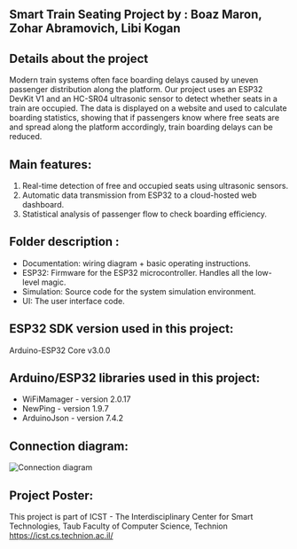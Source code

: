 ## Smart Train Seating Project by : Boaz Maron, Zohar Abramovich, Libi Kogan
  
## Details about the project
Modern train systems often face boarding delays caused by uneven passenger distribution along the platform.
Our project uses an ESP32 DevKit V1 and an HC-SR04 ultrasonic sensor to detect whether seats in a train are occupied. The data is displayed on a website and used to calculate boarding statistics, showing that if passengers know where free seats are and spread along the platform accordingly, train boarding delays can be reduced.


## Main features:
  1) Real-time detection of free and occupied seats using ultrasonic sensors.
  2) Automatic data transmission from ESP32 to a cloud-hosted web dashboard.
  3) Statistical analysis of passenger flow to check boarding efficiency.
 
## Folder description :
* Documentation: wiring diagram + basic operating instructions.
* ESP32: Firmware for the ESP32 microcontroller. Handles all the low-level magic.
* Simulation: Source code for the system simulation environment.
* UI: The user interface code.

## ESP32 SDK version used in this project: 
Arduino-ESP32 Core v3.0.0

## Arduino/ESP32 libraries used in this project:
* WiFiMamager - version 2.0.17
* NewPing - version 1.9.7
* ArduinoJson - version 7.4.2

## Connection diagram:
![Connection diagram](image.png)

## Project Poster:
 
This project is part of ICST - The Interdisciplinary Center for Smart Technologies, Taub Faculty of Computer Science, Technion
https://icst.cs.technion.ac.il/ 
